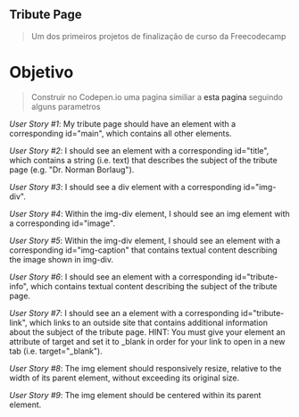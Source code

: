 ## Tribute Page

> Um dos primeiros projetos de finalização de curso da Freecodecamp 

# Objetivo 
> Construir no Codepen.io uma pagina similiar a <a src="https://codepen.io/freeCodeCamp/full/zNqgVx">esta pagina</a> seguindo alguns parametros 


*User Story #1*: My tribute page should have an element with a corresponding id="main", which contains all other elements.

*User Story #2*: I should see an element with a corresponding id="title", which contains a string (i.e. text) that describes the subject of the tribute page (e.g. "Dr. Norman Borlaug").

*User Story #3*: I should see a div element with a corresponding id="img-div".

*User Story #4*: Within the img-div element, I should see an img element with a corresponding id="image".

*User Story #5*: Within the img-div element, I should see an element with a corresponding id="img-caption" that contains textual content describing the image shown in img-div.

*User Story #6*: I should see an element with a corresponding id="tribute-info", which contains textual content describing the subject of the tribute page.

*User Story #7*: I should see an a element with a corresponding id="tribute-link", which links to an outside site that contains additional information about the subject of the tribute page. HINT: You must give your element an attribute of target and set it to _blank in order for your link to open in a new tab (i.e. target="_blank").

*User Story #8*: The img element should responsively resize, relative to the width of its parent element, without exceeding its original size.

*User Story #9*: The img element should be centered within its parent element.
